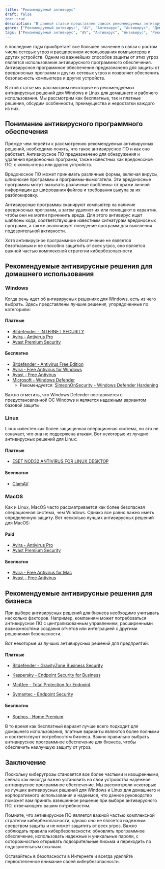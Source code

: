 ```yaml
---
title: "Рекомендуемый антивирус"
draft: false
toc: true
description: "В данной статье представлен список рекомендуемых антивирусных продуктов для домашнего и корпоративного использования, составленный компанией SimeonOnSecurity. Рейтинг составлен на основе профессионального мнения и тестирования на вредоносных образцах и учитывает только возможности антивируса, его обнаружение, удобство использования и производительность. Пользователи Windows могут выбирать как платные, так и бесплатные варианты, в то время как пользователи Linux и MacOS ограничены в выборе, причем платные варианты доступны только для Linux. Отметим, что использование антивируса в Linux и MacOS не является обязательным, а использование VPN или менеджера паролей, поставляемых вместе с антивирусным пакетом, не рекомендуется. В статье также даны рекомендации по VPN-провайдерам. Рекомендации по использованию в бизнесе находятся в стадии разработки."
genre: ["Рекомендуемый антивирус", "AV", "Антивирус", "Антивирус", "Домашнее использование", "Использование в бизнесе", "Windows", "Linux", "MacOS", "Кибербезопасность"]
tags: ["Рекомендуемый антивирус", "AV", "Антивирус", "Антивирус", "Рекомендуемые SimeonOnSecurity антивирусные продукты", "VirusTotal", "AV-возможности", "обнаружение", "пользовательский опыт", "производительность", "Windows", "Linux", "MacOS", "VPN", "менеджер паролей", "VPNS", "Домашнее использование", "Оплачивается", "Бесплатно", "Bitdefender - INTERNET SECURITY", "Avira - Антивирус Pro", "Avast Premium Security", "Bitdefender - Антивирус Free Edition", "Avira - бесплатный антивирус для Windows", "Avast - бесплатный антивирус", "Microsoft - Защитник Windows", "Усиление защитника Windows", "ESET NOD32", "ClamAV", "Avira - бесплатный антивирус для Mac", "Sophos", "Использование в бизнесе", "Кибербезопасность"]
---
```

 в последние годы приобретает все большее значение в связи с ростом числа сетевых угроз и расширением использования компьютеров и других устройств. Одним из важнейших способов защиты от этих угроз является использование антивирусного программного обеспечения. Антивирусное программное обеспечение предназначено для защиты от вредоносных программ и других сетевых угроз и позволяет обеспечить безопасность компьютера и других устройств.

В этой статье мы рассмотрим некоторые из рекомендуемых антивирусных решений для Windows и Linux для домашнего и рабочего использования. Мы рассмотрим как бесплатные, так и платные решения, обсудим особенности, преимущества и недостатки каждого из них.

## Понимание антивирусного программного обеспечения

Прежде чем перейти к рассмотрению рекомендуемых антивирусных решений, необходимо понять, что такое антивирусное ПО и как оно работает. Антивирусное ПО предназначено для обнаружения и удаления вредоносных программ, также известных как вредоносное ПО, с компьютера или других устройств.

Вредоносное ПО может принимать различные формы, включая вирусы, шпионские программы и программы-вымогатели. Эти вредоносные программы могут вызывать различные проблемы: от кражи личной информации до шифрования файлов и требования выкупа за их разблокировку.

Антивирусные программы сканируют компьютер на наличие вредоносных программ, а затем удаляют их или помещают в карантин, чтобы они не могли причинить вреда. Для этого антивирус ищет шаблоны кода, соответствующие известным сигнатурам вредоносных программ, а также анализирует поведение программ для выявления подозрительной активности.

Хотя антивирусное программное обеспечение не является безотказным и не способно защитить от всех угроз, оно является важной частью комплексной стратегии кибербезопасности.

## Рекомендуемые антивирусные решения для домашнего использования

### Windows

Когда речь идет об антивирусных решениях для Windows, есть из чего выбрать. Здесь представлены лучшие решения, упорядоченные по категориям:

#### Платные

- [Bitdefender - INTERNET SECURITY](https://bitdefender.f9tmep.net/VmN5Ka)
- [Avira - Antivirus Pro](https://www.avira.com/en/antivirus-pro)
- [Avast Premium Security](https://amzn.to/2MA7jR2)

#### Бесплатно

- [Bitdefender - Antivirus Free Edition](https://bitdefender.f9tmep.net/1r7NMa)
- [Avira - Free Antivirus for Windows](https://www.avira.com/en/free-antivirus-windows)
- [Avast - Free Antivirus](https://www.avast.com/en-us/index)
- [Microsoft - Windows Defender](https://www.microsoft.com/en-us/windows/comprehensive-security)
  - Рекомендуется: [SimeonOnSecurity - Windows Defender Hardening](https://github.com/simeononsecurity/Windows-Defender-Hardening)


Важно отметить, что Windows Defender поставляется с предустановленной ОС Windows и является надежным вариантом базовой защиты.

### Linux

Linux известен как более защищенная операционная система, но это не означает, что она не подвержена атакам. Вот некоторые из лучших антивирусных решений для Linux:

#### Платные

- [ESET NOD32 ANTIVIRUS FOR LINUX DESKTOP](https://www.eset.com/int/home/antivirus-linux)

#### Бесплатно

- [ClamAV](https://www.clamav.net/)

### MacOS

Как и Linux, MacOS часто рассматривается как более безопасная операционная система, чем Windows. Однако все равно важно иметь определенную защиту. Вот несколько лучших антивирусных решений для MacOS:

#### Paid

- [Avira - Antivirus Pro](https://www.avira.com/en/antivirus-pro)
- [Avast Premium Security](https://amzn.to/2MA7jR2)

#### Бесплатно

- [Avira - Free Antivirus for Mac](https://www.avira.com/en/free-antivirus-mac)
- [Avast - Free Antivirus](https://www.avast.com/en-us/index)

## Рекомендуемые антивирусные решения для бизнеса

При выборе антивирусных решений для бизнеса необходимо учитывать несколько факторов. Например, компаниям может потребоваться антивирусное ПО с централизованным управлением, расширенными возможностями создания отчетов или интеграцией с другими решениями безопасности.

Вот некоторые из лучших антивирусных решений для предприятий:

#### Платные

- [Bitdefender - GravityZone Business Security](https://bitdefender.f9tmep.net/ZQNAzQ)

- [Kaspersky - Endpoint Security for Business](https://usa.kaspersky.com/enterprise-security/endpoint)

- [McAfee - Total Protection for Endpoint](https://www.mcafee.com/enterprise/en-us/products/total-protection-for-endpoint.html)

- [Symantec - Endpoint Security](https://www.symantec.com/products/endpoint-security)

#### Бесплатно

- [Sophos - Home Premium](https://home.sophos.com/)

В то время как бесплатный вариант лучше всего подходит для домашнего использования, платные варианты являются более полными и соответствуют потребностям бизнеса. Важно правильно выбрать антивирусное программное обеспечение для бизнеса, чтобы обеспечить наилучшую защиту от угроз.

## Заключение

Поскольку киберугрозы становятся все более частыми и изощренными, сейчас как никогда важно установить на свои устройства надежное антивирусное программное обеспечение. Мы рассмотрели некоторые из лучших антивирусных решений для Windows и Linux для домашнего и корпоративного использования и надеемся, что данное руководство поможет вам принять взвешенное решение при выборе антивирусного ПО, отвечающего вашим потребностям.

Помните, что антивирусное ПО является важной частью комплексной стратегии кибербезопасности, однако оно не является надежным средством защиты и не может защитить от всех угроз. Важно соблюдать правила кибербезопасности: обновлять программное обеспечение, использовать надежные и уникальные пароли, с осторожностью открывать подозрительные письма и переходить по подозрительным ссылкам.

Оставайтесь в безопасности в Интернете и всегда уделяйте первостепенное внимание своей кибербезопасности.

